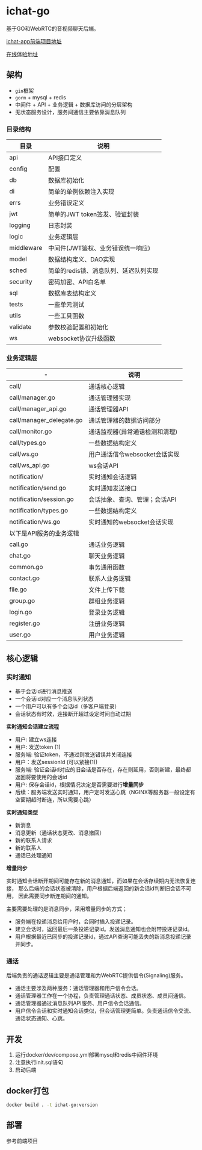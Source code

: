 # ichat-go

基于GO和WebRTC的音视频聊天后端。

[ichat-app前端项目地址](https://github.com/laishere/ichat-app)

[在线体验地址](https://chat.laishere.cn/)

## 架构

- `gin`框架
- `gorm` + mysql + redis
- 中间件 + API + 业务逻辑 + 数据库访问的分层架构
- 无状态服务设计，服务间通信主要依靠消息队列

### 目录结构

| 目录         | 说明                    |
|------------|-----------------------|
| api        | API接口定义               |
| config     | 配置                    |
| db         | 数据库初始化                |
| di         | 简单的单例依赖注入实现           |
| errs       | 业务错误定义                |
| jwt        | 简单的JWT token签发、验证封装   |
| logging    | 日志封装                  |
| logic      | 业务逻辑层                 |
| middleware | 中间件(JWT鉴权、业务错误统一响应)   |
| model      | 数据结构定义、DAO实现          |
| sched      | 简单的redis锁、消息队列、延迟队列实现 |
| security   | 密码加密、API白名单           |
| sql        | 数据库表结构定义              |
| tests      | 一些单元测试                |
| utils      | 一些工具函数                |
| validate   | 参数校验配置和初始化            |
| ws         | websocket协议升级函数       |

### 业务逻辑层

| -                        | 说明                  |
|--------------------------|---------------------|
| call/                    | 通话核心逻辑              |
| call/manager.go          | 通话管理器实现             |
| call/manager_api.go      | 通话管理器API            |
| call/manager_delegate.go | 通话管理器的数据访问部分        |
| call/monitor.go          | 通话监视器(异常通话检测和清理)    |
| call/types.go            | 一些数据结构定义            |
| call/ws.go               | 用户通话信令websocket会话实现 |
| call/ws_api.go           | ws会话API             |
| notification/            | 实时通知会话逻辑            |
| notification/send.go     | 实时通知发送接口            |
| notification/session.go  | 会话抽象、查询、管理；会话API    |
| notification/types.go    | 一些数据结构定义            |
| notification/ws.go       | 实时通知的websocket会话实现  |
| 以下是API服务的业务逻辑            |                     |
| call.go                  | 通话业务逻辑              |
| chat.go                  | 聊天业务逻辑              |
| common.go                | 事务通用函数              |
| contact.go               | 联系人业务逻辑             |
| file.go                  | 文件上传下载              |
| group.go                 | 群组业务逻辑              |
| login.go                 | 登录业务逻辑              |
| register.go              | 注册业务逻辑              |
| user.go                  | 用户业务逻辑              |

## 核心逻辑

### 实时通知

- 基于会话id进行消息推送
- 一个会话id对应一个消息队列状态
- 一个用户可以有多个会话id（多客户端登录）
- 会话状态有时效，连接断开超过设定时间自动过期

**实时通知会话建立流程**

- 用户: 建立ws连接
- 用户: 发送token (1)
- 服务端: 验证token，不通过则发送错误并关闭连接
- 用户：发送sessionId (可以紧接(1))
- 服务端: 验证会话id对应的旧会话是否存在，存在则延用，否则新建，最终都返回将要使用的会话id
- 用户: 保存会话id，根据情况决定是否需要进行**增量同步**
- 后续：服务端发送实时通知，用户定时发送心跳（NGINX等服务器一般设定有空窗期超时断连，所以需要心跳）

**实时通知类型**

- 新消息
- 消息更新（通话状态更改、消息撤回）
- 新的联系人请求
- 新的联系人
- 通话已处理通知

**增量同步**

实时通知会话断开期间可能存在新的消息通知，而如果在会话存续期内无法恢复连接，
那么后端的会话状态被清除，用户根据后端返回的新会话id判断旧会话不可用， 因此需要同步断连期间的通知。

主要需要处理的是消息同步，采用增量同步的方式；

- 服务端在投递消息给用户时，会同时插入投递记录。
- 建立会话时，返回最后一条投递记录id。发送消息通知也会附带投递记录id。
- 用户根据最近已同步的投递记录id，通过API查询可能丢失的新消息投递记录并同步。

### 通话

后端负责的通话逻辑主要是通话管理和为WebRTC提供信令(Signaling)服务。

- 通话主要涉及两种服务：通话管理器和用户信令会话。
- 通话管理器工作在一个协程，负责管理通话状态、成员状态、成员间通信。
- 通话管理器通过消息队列API服务、用户信令会话通信。
- 用户信令会话和实时通知会话类似，但会话管理更简单。负责通话信令交流、通话状态通知、心跳。

## 开发

1. 运行docker/dev/compose.yml部署mysql和redis中间件环境
2. 注意执行init.sql语句
3. 启动后端

## docker打包

```sh
docker build . -t ichat-go:version
```

## 部署

参考前端项目
